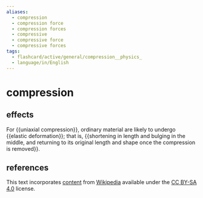 ```yaml
---
aliases:
  - compression
  - compression force
  - compression forces
  - compressive
  - compressive force
  - compressive forces
tags:
  - flashcard/active/general/compression__physics_
  - language/in/English
---
```


# compression

## effects

For {{uniaxial compression}}, ordinary material are likely to undergo {{elastic deformation}}; that is, {{shortening in length and bulging in the middle, and returning to its original length and shape once the compression is removed}}.

## references

This text incorporates [content](https://en.wikipedia.org/wiki/compression_(physics)) from [Wikipedia](Wikipedia.md) available under the [CC BY-SA 4.0](https://creativecommons.org/licenses/by-sa/4.0/) license.
